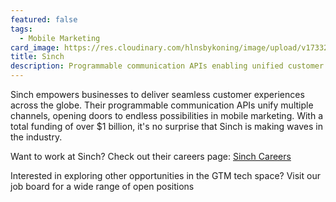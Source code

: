 ```yaml
---
featured: false
tags:
  - Mobile Marketing
card_image: https://res.cloudinary.com/hlnsbykoning/image/upload/v1733270988/ScreenShots/Sinch.webp
title: Sinch
description: Programmable communication APIs enabling unified customer experiences across multiple channels globally.
---
```


Sinch empowers businesses to deliver seamless customer experiences across the globe. Their programmable communication APIs unify multiple channels, opening doors to endless possibilities in mobile marketing. With a total funding of over $1 billion, it's no surprise that Sinch is making waves in the industry.

Want to work at Sinch? Check out their careers page: [Sinch Careers](https://www.sinch.com/careers)

Interested in exploring other opportunities in the GTM tech space? Visit our job board for a wide range of open positions